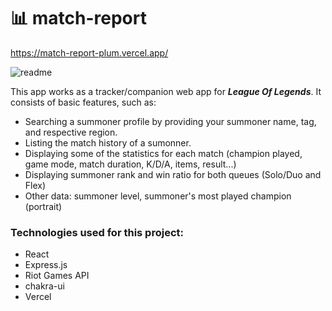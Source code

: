 # 📊 match-report

https://match-report-plum.vercel.app/

![readme](https://github.com/user-attachments/assets/55b54b36-968e-4b48-a260-0e3a26ed9a0a)

This app works as a tracker/companion web app for ***League Of Legends***. It consists of basic features, such as:

 - Searching a summoner profile by providing your summoner name, tag, and respective region.
 - Listing the match history of a sumonner.
 - Displaying some of the statistics for each match (champion played, game mode, match duration, K/D/A, items, result...)
 - Displaying summoner rank and win ratio for both queues (Solo/Duo and Flex)  
 - Other data: summoner level, summoner's most played champion (portrait)

### Technologies used for this project:
 - React
 - Express.js
 - Riot Games API
 - chakra-ui
 - Vercel
